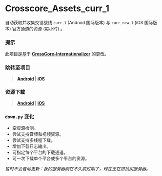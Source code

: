 # Crosscore_Assets_curr_1
自动获取并收集交错战线 `curr_1` (Android 国际版本) 与 `curr_new_1` (iOS 国际版本) 官方通道的资源 (每小时) 。

### 提示
此项目是基于 [**CrossCore-Internationalizer**](https://github.com/AXiX-official/CrossCore-Internationalizer) 的更改。

### 跳转至项目

> **[Android](https://github.com/ahalpha/Crosscore_Assets_curr_1/tree/android) | [iOS](https://github.com/ahalpha/Crosscore_Assets_curr_1/tree/ios)**

### 资源下载

> **[Android](https://github.com/ahalpha/Crosscore_Assets_curr_1/archive/refs/heads/android.zip) | [iOS](https://github.com/ahalpha/Crosscore_Assets_curr_1/archive/refs/heads/ios.zip)**

### `down.py` 变化
- 空资源检测。
- 尝试支持音频和视频资源。
- 尝试支持多线程下载。
- 增加下载日志输出。
- 可指定每个平台的下载通道。
- 可一次下载单个平台或多个平台的资源。

*~~暂时不会自动更新：我的服务器刚在不久前过期了，现在正在攒钱买服务器。~~*
